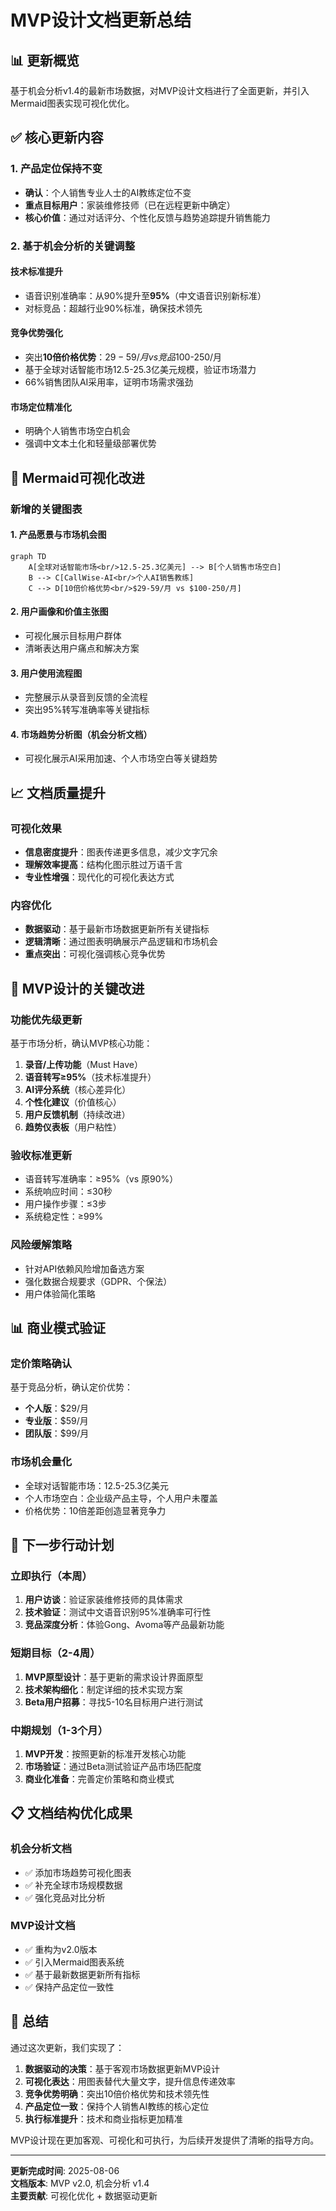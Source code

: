 # MVP设计文档更新总结

## 📊 **更新概览**

基于机会分析v1.4的最新市场数据，对MVP设计文档进行了全面更新，并引入Mermaid图表实现可视化优化。

## ✅ **核心更新内容**

### 1. **产品定位保持不变**
- **确认**：个人销售专业人士的AI教练定位不变
- **重点目标用户**：家装维修技师（已在远程更新中确定）
- **核心价值**：通过对话评分、个性化反馈与趋势追踪提升销售能力

### 2. **基于机会分析的关键调整**

#### **技术标准提升**
- 语音识别准确率：从90%提升至**95%**（中文语音识别新标准）
- 对标竞品：超越行业90%标准，确保技术领先

#### **竞争优势强化**
- 突出**10倍价格优势**：$29-59/月 vs 竞品$100-250/月
- 基于全球对话智能市场12.5-25.3亿美元规模，验证市场潜力
- 66%销售团队AI采用率，证明市场需求强劲

#### **市场定位精准化**
- 明确个人销售市场空白机会
- 强调中文本土化和轻量级部署优势

## 🎨 **Mermaid可视化改进**

### **新增的关键图表**

#### 1. **产品愿景与市场机会图**
```mermaid
graph TD
    A[全球对话智能市场<br/>12.5-25.3亿美元] --> B[个人销售市场空白]
    B --> C[CallWise-AI<br/>个人AI销售教练]
    C --> D[10倍价格优势<br/>$29-59/月 vs $100-250/月]
```

#### 2. **用户画像和价值主张图**
- 可视化展示目标用户群体
- 清晰表达用户痛点和解决方案

#### 3. **用户使用流程图**
- 完整展示从录音到反馈的全流程
- 突出95%转写准确率等关键指标

#### 4. **市场趋势分析图**（机会分析文档）
- 可视化展示AI采用加速、个人市场空白等关键趋势

## 📈 **文档质量提升**

### **可视化效果**
- **信息密度提升**：图表传递更多信息，减少文字冗余
- **理解效率提高**：结构化图示胜过万语千言
- **专业性增强**：现代化的可视化表达方式

### **内容优化**
- **数据驱动**：基于最新市场数据更新所有关键指标
- **逻辑清晰**：通过图表明确展示产品逻辑和市场机会
- **重点突出**：可视化强调核心竞争优势

## 🎯 **MVP设计的关键改进**

### **功能优先级更新**
基于市场分析，确认MVP核心功能：
1. **录音/上传功能**（Must Have）
2. **语音转写≥95%**（技术标准提升）
3. **AI评分系统**（核心差异化）
4. **个性化建议**（价值核心）
5. **用户反馈机制**（持续改进）
6. **趋势仪表板**（用户粘性）

### **验收标准更新**
- 语音转写准确率：≥95%（vs 原90%）
- 系统响应时间：≤30秒
- 用户操作步骤：≤3步
- 系统稳定性：≥99%

### **风险缓解策略**
- 针对API依赖风险增加备选方案
- 强化数据合规要求（GDPR、个保法）
- 用户体验简化策略

## 📊 **商业模式验证**

### **定价策略确认**
基于竞品分析，确认定价优势：
- **个人版**：$29/月
- **专业版**：$59/月  
- **团队版**：$99/月

### **市场机会量化**
- 全球对话智能市场：12.5-25.3亿美元
- 个人市场空白：企业级产品主导，个人用户未覆盖
- 价格优势：10倍差距创造显著竞争力

## 🚀 **下一步行动计划**

### **立即执行**（本周）
1. **用户访谈**：验证家装维修技师的具体需求
2. **技术验证**：测试中文语音识别95%准确率可行性
3. **竞品深度分析**：体验Gong、Avoma等产品最新功能

### **短期目标**（2-4周）
1. **MVP原型设计**：基于更新的需求设计界面原型
2. **技术架构细化**：制定详细的技术实现方案
3. **Beta用户招募**：寻找5-10名目标用户进行测试

### **中期规划**（1-3个月）
1. **MVP开发**：按照更新的标准开发核心功能
2. **市场验证**：通过Beta测试验证产品市场匹配度
3. **商业化准备**：完善定价策略和商业模式

## 📋 **文档结构优化成果**

### **机会分析文档**
- ✅ 添加市场趋势可视化图表
- ✅ 补充全球市场规模数据
- ✅ 强化竞品对比分析

### **MVP设计文档**
- ✅ 重构为v2.0版本
- ✅ 引入Mermaid图表系统
- ✅ 基于最新数据更新所有指标
- ✅ 保持产品定位一致性

## 🎉 **总结**

通过这次更新，我们实现了：

1. **数据驱动的决策**：基于客观市场数据更新MVP设计
2. **可视化表达**：用图表替代大量文字，提升信息传递效率
3. **竞争优势明确**：突出10倍价格优势和技术领先性
4. **产品定位一致**：保持个人销售AI教练的核心定位
5. **执行标准提升**：技术和商业指标更加精准

MVP设计现在更加客观、可视化和可执行，为后续开发提供了清晰的指导方向。

---

**更新完成时间**: 2025-08-06  
**文档版本**: MVP v2.0, 机会分析 v1.4  
**主要贡献**: 可视化优化 + 数据驱动更新

